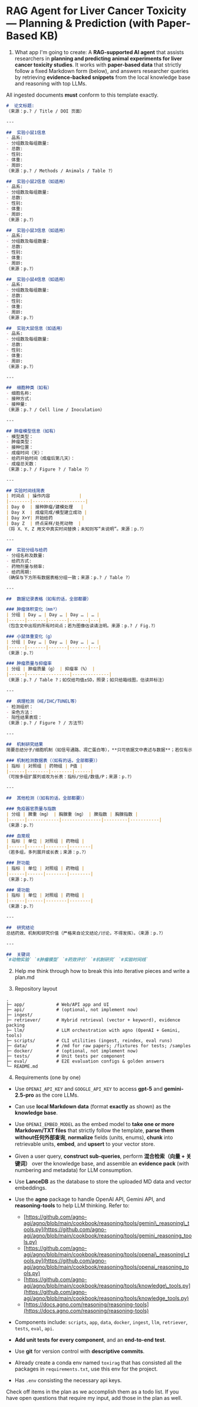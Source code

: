 # RAG Agent for Liver Cancer Toxicity — Planning & Prediction (with Paper-Based KB)
1. What app I'm going to create: A **RAG-supported AI agent** that assists researchers in **planning and predicting animal experiments for liver cancer toxicity studies**.
It works with **paper-based data** that strictly follow a fixed Markdown form (below), and answers researcher queries by retrieving **evidence-backed snippets** from the local knowledge base and reasoning with top LLMs.

All ingested documents **must** conform to this template exactly.

```markdown
#  论文标题: 
（来源：p.? / Title / DOI 页面）

---

##  实验小鼠1信息
- 品系:
- 分组数及每组数量:
- 总数:
- 性别: 
- 体重: 
- 周龄: 
（来源：p.? / Methods / Animals / Table ?）

##  实验小鼠2信息（如适用）
- 品系:
- 分组数及每组数量:
- 总数:
- 性别: 
- 体重: 
- 周龄: 
（来源：p.?）

##  实验小鼠3信息（如适用）
- 品系:
- 分组数及每组数量:
- 总数:
- 性别: 
- 体重: 
- 周龄: 
（来源：p.?）

##  实验小鼠4信息（如适用）
- 品系:
- 分组数及每组数量:
- 总数:
- 性别: 
- 体重: 
- 周龄: 
（来源：p.?）

##  实验大鼠信息（如适用）
- 品系:
- 分组数及每组数量:
- 总数:
- 性别: 
- 体重: 
- 周龄: 
（来源：p.?）

---

##  细胞种类（如有）
- 细胞名称:
- 接种方式: 
- 接种量: 
（来源：p.? / Cell line / Inoculation）

---

## 肿瘤模型信息（如有）
- 模型类型： 
- 肿瘤类型： 
- 接种位置： 
- 成瘤时间（天）： 
- 给药开始时间（成瘤后第几天）： 
- 成瘤总天数： 
（来源：p.? / Figure ? / Table ?）

---

## 实验时间线简表
| 时间点 | 操作内容           |
|--------|--------------------|
| Day 0  | 接种肿瘤/建模处理   |
| Day X  | 成瘤完成/模型建立成功 |
| Day X+Y| 开始给药           |
| Day Z  | 终点采样/处死动物  |
（将 X、Y、Z 用文中真实时间替换；未知则写“未说明”。来源：p.?）

---

##  实验分组与给药
- 分组名称及数量:
- 给药方式:
- 药物剂量与频率:
- 给药周期:
（确保与下方所有数据表格分组一致；来源：p.? / Table ?）

---

##  数据记录表格（如有的话，全部都要）

### 肿瘤体积变化（mm³）
| 分组 | Day … | Day … | Day … | … |
|------|-------|-------|-------|---|
（包含文中出现的所有时间点；若为图像估读请注明。来源：p.? / Fig.?）

### 小鼠体重变化（g）
| 分组 | Day … | Day … | Day … | … |
|------|-------|-------|-------|---|
（来源：p.?）

### 肿瘤质量与抑瘤率
| 分组 | 肿瘤质量（g） | 抑瘤率（%） |
|------|----------------|--------------|
（来源：p.? / Table ?；如仅给均值±SD，照录；如只给箱线图，估读并标注）

---

##  病理检测（HE/IHC/TUNEL等）
- 检测组织：
- 染色方法：
- 阳性结果表现：
（来源：p.? / Figure ? / 方法节）

---

##  机制研究结果
简要总结分子/细胞机制（如信号通路、凋亡蛋白等），**只可依据文中表述与数据**；若仅有示意图则写“未说明（仅示意图）”。（来源：p.?）

### 机制检测数据表（（如有的话，全部都要））
| 指标 | 对照组 | 药物组 | P值 |
|------|--------|--------|------|
（可按多组扩展列或改为长表：指标/分组/数值/P；来源：p.?）

---

##  其他检测（（如有的话，全部都要））

### 免疫器官质量与指数
| 分组 | 脾重（mg） | 胸腺重（mg） | 脾指数 | 胸腺指数 |
|------|------------|---------------|---------|-----------|
（来源：p.?）

### 血常规
| 指标 | 单位 | 对照组 | 药物组 |
|------|------|--------|--------|
（若多组，多列展开或长表；来源：p.?）

### 肝功能
| 指标 | 单位 | 对照组 | 药物组 |
|------|------|--------|--------|
（来源：p.?）

### 肾功能
| 指标 | 单位 | 对照组 | 药物组 |
|------|------|--------|--------|
（来源：p.?）

---

##  研究结论
总结药效、机制和研究价值（严格来自论文结论/讨论，不得发挥）。（来源：p.?）

---

##  关键词
`#动物实验` `#肿瘤模型` `#药效评价` `#机制研究` `#实验时间线`
```

2. Help me think through how to break this into iterative pieces and write a plan.md

3. Repository layout

```
.
├─ app/            # Web/API app and UI
├─ api/            # (optional, not implement now)
├─ ingest/
├─ retriever/      # Hybrid retrieval (vector + keyword), evidence packing
├─ llm/            # LLM orchestration with agno (OpenAI + Gemini, tools)
├─ scripts/        # CLI utilities (ingest, reindex, eval runs)
├─ data/           # /md for raw papers; /fixtures for tests; /samples
├─ docker/         # (optional, not implement now)
├─ tests/          # Unit tests per component
├─ eval/           # E2E evaluation configs & golden answers
└─ README.md
```

4. Requirements (one by one)

* Use `OPENAI_API_KEY` and `GOOGLE_API_KEY` to access **gpt-5** and **gemini-2.5-pro** as the core LLMs.
* Can use **local Markdown data** (format **exactly** as shown) as the **knowledge base**.
* Use `OPENAI_EMBED_MODEL` as the embed model to **take one or more Markdown/TXT files** that strictly follow the template, **parse them without任何外部查询**, **normalize** fields (units, enums), **chunk** into retrievable units, **embed**, and **upsert** to your vector store.
* Given a user query, **construct sub-queries**, perform **混合检索（向量 + 关键词）** over the knowledge base, and assemble an **evidence pack** (with numbering and metadata) for LLM consumption.
* Use **LanceDB** as the database to store the uploaded MD data and vector embeddings.
* Use the **agno** package to handle OpenAI API, Gemini API, and **reasoning-tools** to help LLM thinking. Refer to:

  * [https://github.com/agno-agi/agno/blob/main/cookbook/reasoning/tools/gemini\_reasoning\_tools.py](https://github.com/agno-agi/agno/blob/main/cookbook/reasoning/tools/gemini_reasoning_tools.py)
  * [https://github.com/agno-agi/agno/blob/main/cookbook/reasoning/tools/openai\_reasoning\_tools.py](https://github.com/agno-agi/agno/blob/main/cookbook/reasoning/tools/openai_reasoning_tools.py)
  * [https://github.com/agno-agi/agno/blob/main/cookbook/reasoning/tools/knowledge\_tools.py](https://github.com/agno-agi/agno/blob/main/cookbook/reasoning/tools/knowledge_tools.py)
  * [https://docs.agno.com/reasoning/reasoning-tools](https://docs.agno.com/reasoning/reasoning-tools)
* Components include: `scripts`, `app`, `data`, `docker`, `ingest`, `llm`, `retriever`, `tests`, `eval`, `api`.
* **Add unit tests for every component**, and an **end-to-end test**.
* Use **git** for version control with **descriptive commits**.
* Already create a conda env named `toxirag` that has consisted all the packages in `requirements.txt`, use this env for the project.
* Has `.env` consisting the necessary api keys.

Check off items in the plan as we accomplish them as a todo list. If you have open questions that require my input, add those in the plan as well.